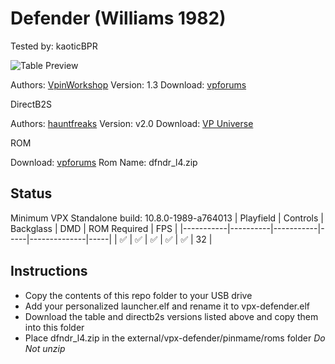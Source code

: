 # Defender (Williams 1982)
Tested by: kaoticBPR

![Table Preview](https://vpuniverse.com/screenshots/monthly_2022_03/Defender-Screenshot.png.9356123f0b4eaac17cfde96b8e118e69.png)

Authors: [VpinWorkshop](https://vpuniverse.com/profile/40692-vpinworkshop/)
Version: 1.3
Download: [vpforums](https://vpuniverse.com/files/file/9456-defender-williams-1982-vpw/)

DirectB2S

Authors: [hauntfreaks](https://vpuniverse.com/profile/5216-hauntfreaks/)
Version: v2.0
Download: [VP Universe](https://vpuniverse.com/files/file/9460-defender-williams-1982-b2s-with-options/)

ROM

Download: [vpforums](https://www.vpforums.org/index.php?app=downloads&showfile=805)
Rom Name: dfndr_l4.zip

## Status 

Minimum VPX Standalone build: 10.8.0-1989-a764013
| Playfield | Controls | Backglass | DMD | ROM Required | FPS | 
|-----------|----------|-----------|-----|--------------|-----|
| :white_check_mark: | :white_check_mark: | :white_check_mark: | :white_check_mark: | :white_check_mark: | 32 |

## Instructions

- Copy the contents of this repo folder to your USB drive
- Add your personalized launcher.elf and rename it to vpx-defender.elf
- Download the table and directb2s versions listed above and copy them into this folder
- Place dfndr_l4.zip in the external/vpx-defender/pinmame/roms folder *Do Not unzip*


